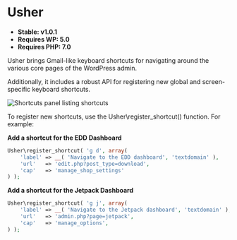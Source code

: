 # Usher

* **Stable: v1.0.1**
* **Requires WP: 5.0**
* **Requires PHP: 7.0**

Usher brings Gmail-like keyboard shortcuts for navigating around the various core pages of the WordPress admin.

Additionally, it includes a robust API for registering new global and screen-specific keyboard shortcuts.

![Shortcuts panel listing shortcuts](http://mr.drewf.us/04e1f15b3e98/Screen%252520Shot%2525202019-03-23%252520at%2525206.37.58%252520PM.png)

To register new shortcuts, use the Usher\register_shortcut() function. For example:

**Add a shortcut for the EDD Dashboard**
```php
Usher\register_shortcut( 'g d', array(
    'label' => __( 'Navigate to the EDD dashboard', 'textdomain' ),
    'url'   => 'edit.php?post_type=download',
    'cap'   => 'manage_shop_settings'
) );
```

**Add a shortcut for the Jetpack Dashboard**
```php
Usher\register_shortcut( 'g j', array(
    'label' => __( 'Navigate to the Jetpack dashboard', 'textdomain' ),
    'url'   => 'admin.php?page=jetpack',
    'cap'   => 'manage_options',
) );
```
